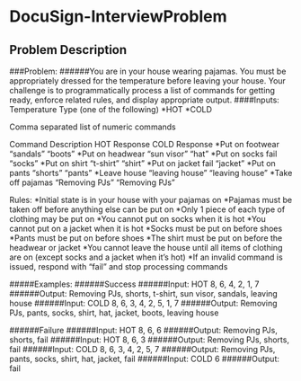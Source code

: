 # DocuSign-InterviewProblem
## Problem Description
###Problem:
######You are in your house wearing pajamas. You must be appropriately dressed for the temperature before leaving your house. Your challenge is to programmatically process a list of commands for getting ready, enforce related rules, and display appropriate output.
####Inputs:
Temperature Type (one of the following)
  *HOT
  *COLD 

Comma separated list of numeric commands

Command	Description	HOT Response	COLD Response
  *Put on footwear	“sandals”	“boots”
  *Put on headwear	“sun visor”	“hat”
  *Put on socks	fail	“socks”
  *Put on shirt	“t-shirt”	“shirt”
  *Put on jacket	fail	“jacket”
  *Put on pants	“shorts”	“pants”
  *Leave house	“leaving house”	“leaving house”
  *Take off pajamas	“Removing PJs”	“Removing PJs”

Rules:
  *Initial state is in your house with your pajamas on
  *Pajamas must be taken off before anything else can be put on
  *Only 1 piece of each type of clothing may be put on
  *You cannot put on socks when it is hot
  *You cannot put on a jacket when it is hot
  *Socks must be put on before shoes
  *Pants must be put on before shoes
  *The shirt must be put on before the headwear or jacket
  *You cannot leave the house until all items of clothing are on (except socks and a jacket when it’s hot)
  *If an invalid command is issued, respond with “fail” and stop processing commands


#####Examples:
######Success
######Input: HOT 8, 6, 4, 2, 1, 7
######Output: Removing PJs, shorts, t-shirt, sun visor, sandals, leaving house
######Input: COLD 8, 6, 3, 4, 2, 5, 1, 7
######Output: Removing PJs, pants, socks, shirt, hat, jacket, boots, leaving house
 
######Failure
######Input: HOT 8, 6, 6
######Output: Removing PJs, shorts, fail
######Input: HOT 8, 6, 3
######Output: Removing PJs, shorts, fail
######Input: COLD 8, 6, 3, 4, 2, 5, 7
######Output: Removing PJs, pants, socks, shirt, hat, jacket, fail
######Input: COLD 6
######Output: fail
